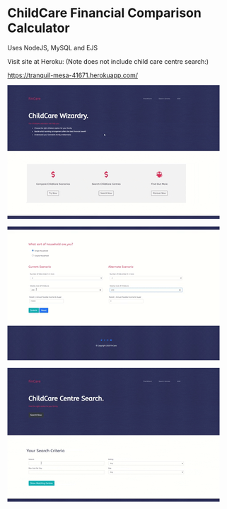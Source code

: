 # ChildCare Financial Comparison Calculator
Uses NodeJS, MySQL and EJS

Visit site at Heroku: (Note does not include child care centre search:)

https://tranquil-mesa-41671.herokuapp.com/

[![Calculation 1](cccalc1.gif)](https://gph.is/g/Z86L7r0)

[![Calculation 2](cccalc2.gif)](https://gph.is/g/E1pzobe)

[![Centre Search](ccsearchG.gif)](https://gph.is/g/Eq0bOp1)
